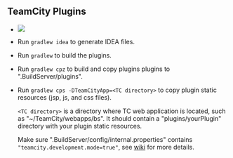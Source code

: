 TeamCity Plugins
----------------

* <a href="http://evgeny-goldin.org/teamcity/viewType.html?buildTypeId=bt57&tab=buildTypeStatusDiv&guest=1"><img src="http://evgeny-goldin.org/teamcity/app/rest/builds/buildType:(id:bt57)/statusIcon"/></a>

* Run `gradlew idea` to generate IDEA files.

* Run `gradlew` to build the plugins.

* Run `gradlew cpz` to build and copy plugins plugins to ".BuildServer/plugins".

* Run `gradlew cps -DTeamCityApp=<TC directory>` to copy plugin static resources (jsp, js, and css files).

    `<TC directory>` is a directory where TC web application is located, such as "~/TeamCity/webapps/bs". It should contain a "plugins/yourPlugin" directory with your plugin static resources.

    Make sure ".BuildServer/config/internal.properties" contains `"teamcity.development.mode=true"`, see [wiki](http://confluence.jetbrains.net/display/TCD7/Development+Environment) for more details.

